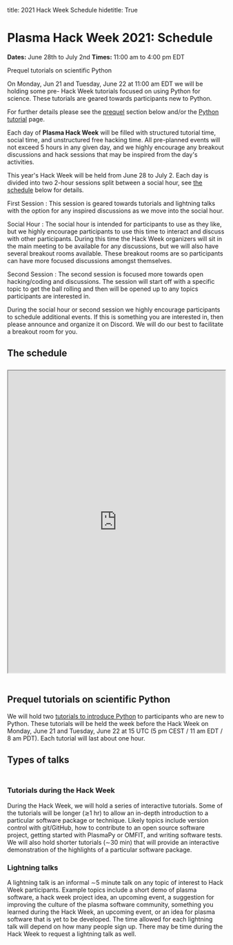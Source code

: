 title: 2021 Hack Week Schedule
hidetitle: True

# Plasma Hack Week 2021: Schedule

**Dates:** June 28th to July 2nd
**Times:** 11:00 am to 4:00 pm EDT

<div class="plasmapy-note">
    <p class="plasmapy-note-title">
        Prequel tutorials on scientific Python
    </p>
    <p>
        On Monday, Jun 21 and Tuesday, June 22 at 11:00 am EDT we will be holding
        some pre- Hack Week tutorials focused on using Python for science.  These
        tutorials are geared towards participants new to Python.
    </p>
    <p>
        For further details please see the <a href="#prequel">prequel</a> section
        below and/or the <a href="../python">Python tutorial</a> page.
    </p>
</div>

Each day of **Plasma Hack Week** will be filled with structured tutorial
time, social time, and unstructured free hacking time.  All pre-planned
events will not exceed 5 hours in any given day, and we highly encourage
any breakout discussions and hack sessions that may be inspired from the
day's activities.

This year's Hack Week will be held from June 28 to July 2.  Each day is divided
into two 2-hour sessions split between a social hour, see
[the schedule](#the-schedule) below for details.

First Session
: This session is geared towards tutorials and lightning talks with
the option for any inspired discussions as we move into the social hour.

Social Hour
: The social hour is intended for participants to use as they like, but we
highly encourage participants to use this time to interact and discuss
with other participants.  During this time the Hack Week organizers
will sit in the main meeting to be available for any discussions, but
we will also have several breakout rooms available.  These breakout
rooms are so participants can have more focused discussions amongst
themselves.

Second Session
: The second session is focused more towards open hacking/coding and
discussions.  The session will start off with a specific topic
to get the ball rolling and then will be opened up to any topics
participants are interested in.

During the social hour or second session we highly encourage participants
to schedule additional events.  If this is something you are interested
in, then please announce and organize it on Discord.  We will do our best
to facilitate a breakout room for you.

## <a name="the-schedule"></a> The schedule

<div style="margin: 0; padding: 0; height: 8px"><!-- white space --></div>

<!--
<iframe src="https://docs.google.com/spreadsheets/d/e/2PACX-1vThxop98ydoJtxUlCzrgtxSgdutLkjSF1zTs4ollIWhgoUxDdpJPh-PV6MegZ8wuc9hLGZSHoueprTr/pubhtml?gid=2076043769&amp;single=true&amp;widget=true&amp;headers=false"></iframe>
-->

<iframe
   name="2021HW_schedule"
   style="width: 100%; height: 700px; overflow: hidden; margin-bottom: 18px"
   src="https://docs.google.com/spreadsheets/d/e/2PACX-1vThxop98ydoJtxUlCzrgtxSgdutLkjSF1zTs4ollIWhgoUxDdpJPh-PV6MegZ8wuc9hLGZSHoueprTr/pubhtml?gid=2076043769&amp;single=true&amp;widget=false&amp;headers=false&amp;chrome=false&amp;range=A1:H32">
</iframe>

## <a name="prequel"></a> Prequel tutorials on scientific Python

We will hold two [tutorials to introduce Python](../python) to
participants who are new to Python.  These tutorials will be held
the week before the Hack Week on Monday, June 21 and Tuesday, June 22 at
15 UTC (5 pm CEST / 11 am EDT / 8 am PDT).  Each tutorial will last about
one hour.

## Types of talks

<div style="margin: 0; padding: 0; height: 8px"><!-- white space --></div>

### Tutorials during the Hack Week

During the Hack Week, we will hold a series of interactive tutorials.
Some of the tutorials will be longer (≳1 hr) to allow an in-depth
introduction to a particular software package or technique.  Likely
topics include version control with git/GitHub, how to contribute to an
open source software project, getting started with PlasmaPy or OMFIT,
and writing software tests.  We will also hold shorter tutorials
(∼30 min) that will provide an interactive demonstration of the
highlights of a particular software package.

### Lightning talks

A lightning talk is an informal ∼5 minute talk on any topic of interest
to Hack Week participants.  Example topics include a short demo of plasma
software, a hack week project idea, an upcoming event, a suggestion for
improving the culture of the plasma software community, something you
learned during the Hack Week, an upcoming event, or an idea for plasma
software that is yet to be developed.  The time allowed for each
lightning talk will depend on how many people sign up.  There may be
time during the Hack Week to request a lightning talk as well.
